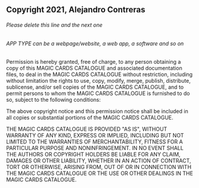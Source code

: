 ## Copyright 2021, Alejandro Contreras

###### Please delete this line and the next one
###### APP TYPE can be a webpage/website, a web app, a software and so on

Permission is hereby granted, free of charge, to any person obtaining a copy of this MAGIC CARDS CATALOGUE and associated documentation files, to deal in the MAGIC CARDS CATALOGUE without restriction, including without limitation the rights to use, copy, modify, merge, publish, distribute, sublicense, and/or sell copies of the MAGIC CARDS CATALOGUE, and to permit persons to whom the MAGIC CARDS CATALOGUE is furnished to do so, subject to the following conditions:

The above copyright notice and this permission notice shall be included in all copies or substantial portions of the MAGIC CARDS CATALOGUE.

THE MAGIC CARDS CATALOGUE IS PROVIDED "AS IS", WITHOUT WARRANTY OF ANY KIND, EXPRESS OR IMPLIED, INCLUDING BUT NOT LIMITED TO THE WARRANTIES OF MERCHANTABILITY, FITNESS FOR A PARTICULAR PURPOSE AND NONINFRINGEMENT. IN NO EVENT SHALL THE AUTHORS OR COPYRIGHT HOLDERS BE LIABLE FOR ANY CLAIM, DAMAGES OR OTHER LIABILITY, WHETHER IN AN ACTION OF CONTRACT, TORT OR OTHERWISE, ARISING FROM, OUT OF OR IN CONNECTION WITH THE MAGIC CARDS CATALOGUE OR THE USE OR OTHER DEALINGS IN THE MAGIC CARDS CATALOGUE.
